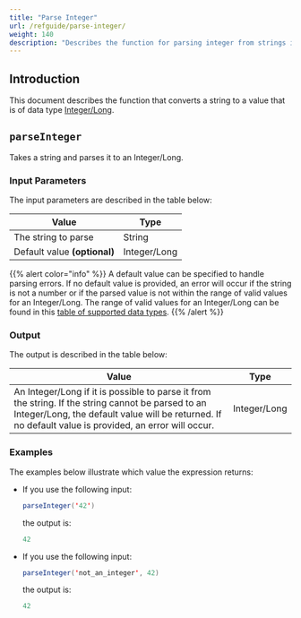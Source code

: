 ```yaml
---
title: "Parse Integer"
url: /refguide/parse-integer/
weight: 140
description: "Describes the function for parsing integer from strings in Mendix."
---
```


## Introduction

This document describes the function that converts a string to a value that is of data type [Integer/Long](/refguide/data-types/#integer-long).

## `parseInteger`

Takes a string and parses it to an Integer/Long.

### Input Parameters

The input parameters are described in the table below:

| Value                        | Type         |
| ---------------------------- | ------------ |
| The string to parse          | String       |
| Default value **(optional)** | Integer/Long |

{{% alert color="info" %}}
A default value can be specified to handle parsing errors. If no default value is provided, an error will occur if the string is not a number or if the parsed value is not within the range of valid values for an Integer/Long. The range of valid values for an Integer/Long can be found in this [table of supported data types](/refguide/data-types/#supported-data-types).
{{% /alert %}}

### Output

The output is described in the table below:

| Value                                                        | Type    |
| ------------------------------------------------------------ | ------- |
| An Integer/Long if it is possible to parse it from the string. If the string cannot be parsed to an Integer/Long, the default value will be returned. If no default value is provided, an error will occur. | Integer/Long |

### Examples

The examples below illustrate which value the expression returns:

* If you use the following input:

    ```java
    parseInteger('42')
    ```

    the output is:

    ```java
    42
    ```

* If you use the following input:

    ```java
    parseInteger('not_an_integer', 42)
    ```

    the output is:

    ```java
    42
    ```
